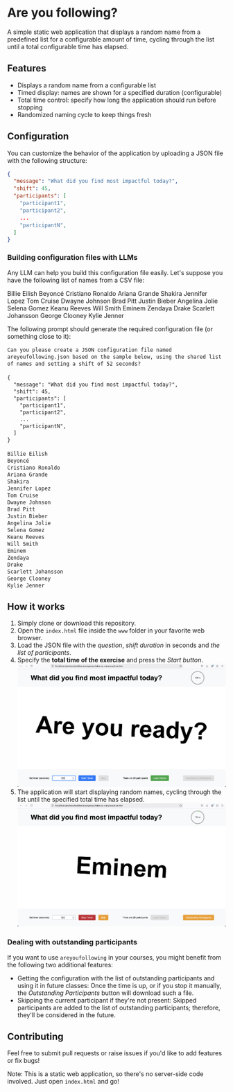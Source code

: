 **Are you following?**
================

A simple static web application that displays a random name from a predefined list for a configurable amount of time, cycling through the list until a total configurable time has elapsed.

## Features

* Displays a random name from a configurable list
* Timed display: names are shown for a specified duration (configurable)
* Total time control: specify how long the application should run before stopping
* Randomized naming cycle to keep things fresh

## Configuration

You can customize the behavior of the application by uploading a JSON file with the following structure:

```json
{
  "message": "What did you find most impactful today?",
  "shift": 45,
  "participants": [
    "participant1",
    "participant2",
    ...
    "participantN",
  ]
}
```

### Building configuration files with LLMs

Any LLM can help you build this configuration file easily. Let's suppose you have the following list of names from a CSV file:

Billie Eilish
Beyoncé
Cristiano Ronaldo
Ariana Grande
Shakira
Jennifer Lopez
Tom Cruise
Dwayne Johnson
Brad Pitt
Justin Bieber
Angelina Jolie
Selena Gomez
Keanu Reeves
Will Smith
Eminem
Zendaya
Drake
Scarlett Johansson
George Clooney
Kylie Jenner

The following prompt should generate the required configuration file (or something close to it):

```text
Can you please create a JSON configuration file named areyoufollowing.json based on the sample below, using the shared list of names and setting a shift of 52 seconds?

{
  "message": "What did you find most impactful today?",
  "shift": 45,
  "participants": [
    "participant1",
    "participant2",
    ...
    "participantN",
  ]
}

Billie Eilish
Beyoncé
Cristiano Ronaldo
Ariana Grande
Shakira
Jennifer Lopez
Tom Cruise
Dwayne Johnson
Brad Pitt
Justin Bieber
Angelina Jolie
Selena Gomez
Keanu Reeves
Will Smith
Eminem
Zendaya
Drake
Scarlett Johansson
George Clooney
Kylie Jenner
```

## How it works

1. Simply clone or download this repository.
2. Open the `index.html` file inside the `www` folder in your favorite web browser.
3. Load the JSON file with the *question*, *shift duration* in seconds and *the list of participants*.
4. Specify the **total time of the exercise** and press the *Start button*.
  ![alt text](setup.png)
5. The application will start displaying random names, cycling through the list until the specified total time has elapsed.
  ![alt text](running.png)

### Dealing with outstanding participants

If you want to use `areyoufollowing` in your courses, you might benefit from the following two additional features:

- Getting the configuration with the list of outstanding participants and using it in future classes: Once the time is up, or if you stop it manually, the *Outstanding Participants* button will download such a file.
- Skipping the current participant if they're not present: Skipped participants are added to the list of outstanding participants; therefore, they'll be considered in the future.

## Contributing

Feel free to submit pull requests or raise issues if you'd like to add features or fix bugs!

Note: This is a static web application, so there's no server-side code involved. Just open `index.html` and go!